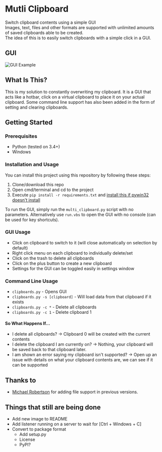 # Mutli Clipboard
Switch clipboard contents using a simple GUI<br />
Images, text, files and other formats are supported with unlimited amounts of saved clipboards able to be created.<br />
The idea of this is to easily switch clipboards with a simple click in a GUI.

## GUI

![GUI Example](http://i.imgur.com/dp42h1m.jpg "GUI Example")

## What Is This?
This is my solution to constantly overwriting my clipboard. It is a GUI that acts like a hotbar, click on a virtual clipboard to place it on your actual clipboard. Some command line support has also been added in the form of setting and clearing clipboards.

## Getting Started

### Prerequisites
 - Python (tested on 3.4+)
 - Windows

### Installation and Usage
You can install this project using this repository by following these steps:
1. Clone/download this repo
2. Open cmd/terminal and cd to the project
3. Execute ```pip install -r requirements.txt``` and [install this if pywin32 doesn't install](https://sourceforge.net/projects/pywin32/files/pywin32/)

To run the GUI, simply run the ```multi_clipboard.py``` script with no parameters. Alternatively use ```run.vbs``` to open the GUI with no console (can be used for key shortcuts).

### GUI Usage
* Click on clipboard to switch to it (will close automatically on selection by default)
* Right click menu on each clipboard to individually delete/set
* Click on the trash to delete all clipboards
* Click on the plus button to create a new clipboard
* Settings for the GUI can be toggled easily in settings window

### Command Line Usage
* `clipboards.py` - Opens GUI
* `clipboards.py -s [clipboard]` - Will load data from that clipboard if it exists
* `clipboards.py -c *` - Delete all clipboards
* `clipboards.py -c 1` - Delete clipboard 1

#### So What Happens If...
 - I delete all clipboards? -> Clipboard 0 will be created with the current contents
 - I delete the clipboard I am currently on? -> Nothing, your clipboard will be saved back to that clipboard later.
 - I am shown an error saying my clipboard isn't supported? -> Open up an issue with details on what your clipboard contents are, we can see if it can be supported

## Thanks to
* [Michael Robertson](https://github.com/MBRobertson) for adding file support in previous versions.

## Things that still are being done
 - Add new image to README
 - Add listener running on a server to wait for [Ctrl + Windows + C]
 - Convert to package format
    - Add setup.py
    - License
    - PyPI?
